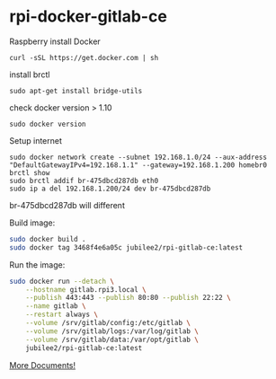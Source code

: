 # rpi-docker-gitlab-ce

Raspberry install Docker
```
curl -sSL https://get.docker.com | sh
```
install brctl
```
sudo apt-get install bridge-utils 
```

check docker version > 1.10
```
sudo docker version
```


Setup internet
```
sudo docker network create --subnet 192.168.1.0/24 --aux-address "DefaultGatewayIPv4=192.168.1.1" --gateway=192.168.1.200 homebr0
brctl show
sudo brctl addif br-475dbcd287db eth0
sudo ip a del 192.168.1.200/24 dev br-475dbcd287db
```
br-475dbcd287db will different

Build image:
```bash
sudo docker build .
sudo docker tag 3468f4e6a05c jubilee2/rpi-gitlab-ce:latest
```


Run the image:
```bash
sudo docker run --detach \
    --hostname gitlab.rpi3.local \
    --publish 443:443 --publish 80:80 --publish 22:22 \
    --name gitlab \
    --restart always \
    --volume /srv/gitlab/config:/etc/gitlab \
    --volume /srv/gitlab/logs:/var/log/gitlab \
    --volume /srv/gitlab/data:/var/opt/gitlab \
    jubilee2/rpi-gitlab-ce:latest
```

[More Documents!](https://docs.gitlab.com/omnibus/docker/)
